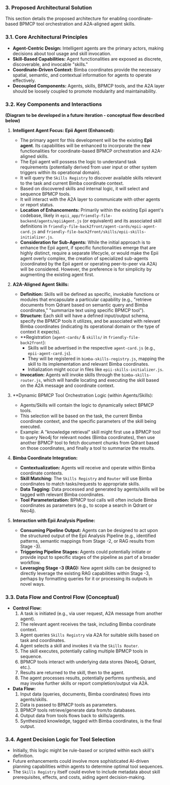 ### 3. Proposed Architectural Solution

This section details the proposed architecture for enabling coordinate-based BPMCP tool orchestration and A2A-aligned agent skills.

### 3.1. Core Architectural Principles

*   **Agent-Centric Design:** Intelligent agents are the primary actors, making decisions about tool usage and skill invocation.
*   **Skill-Based Capabilities:** Agent functionalities are exposed as discrete, discoverable, and invocable "skills."
*   **Coordinate-Driven Context:** Bimba coordinates provide the necessary spatial, semantic, and contextual information for agents to operate effectively.
*   **Decoupled Components:** Agents, skills, BPMCP tools, and the A2A layer should be loosely coupled to promote modularity and maintainability.

### 3.2. Key Components and Interactions

**(Diagram to be developed in a future iteration - conceptual flow described below)**

1.  **Intelligent Agent Focus: Epii Agent (Enhanced):**
    *   The primary agent for this development will be the existing **Epii agent**. Its capabilities will be enhanced to incorporate the new functionalities for coordinate-based BPMCP orchestration and A2A-aligned skills.
    *   The Epii agent will possess the logic to understand task requirements (potentially derived from user input or other system triggers within its operational domain).
    *   It will query the `Skills Registry` to discover available skills relevant to the task and current Bimba coordinate context.
    *   Based on discovered skills and internal logic, it will select and sequence BPMCP tools.
    *   It will interact with the A2A layer to communicate with other agents or report status.
    *   **Location of Enhancements:** Primarily within the existing Epii agent's codebase, likely in `epii_app/friendly-file-backend/agents/epiiAgent.js` (or equivalent) and its associated skill definitions in `friendly-file-back2front/agent-cards/epii-agent-card.js` and `friendly-file-back2front/skills/epii-skills-initializer.js`.
    *   **Consideration for Sub-Agents:** While the initial approach is to enhance the Epii agent, if specific functionalities emerge that are highly distinct, require a separate lifecycle, or would make the Epii agent overly complex, the creation of specialized sub-agents (coordinated by the Epii agent or operating peer-to-peer via A2A) will be considered. However, the preference is for simplicity by augmenting the existing agent first.

2.  **A2A-Aligned Agent Skills:**
    *   **Definition:** Skills will be defined as specific, invokable functions or modules that encapsulate a particular capability (e.g., "retrieve documents from Qdrant based on semantic query and Bimba coordinates," "summarize text using specific BPMCP tool").
    *   **Structure:** Each skill will have a defined input/output schema, specify the BPMCP tools it utilizes, and be associated with relevant Bimba coordinates (indicating its operational domain or the type of context it expects).
    *   **Registration (`agent-cards/` & `skills/` in `friendly-file-back2front`):
        *   Skills will be advertised in the respective `agent-card.js` (e.g., `epii-agent-card.js`).
        *   They will be registered in `bimba-skills-registry.js`, mapping the skill to its implementation and relevant Bimba coordinates.
        *   Initialization might occur in files like `epii-skills-initializer.js`.
    *   **Invocation:** Agents will invoke skills through the `bimba-skills-router.js`, which will handle locating and executing the skill based on the A2A message and coordinate context.

3.  **Dynamic BPMCP Tool Orchestration Logic (within Agents/Skills):
    *   Agents/Skills will contain the logic to dynamically select BPMCP tools.
    *   This selection will be based on the task, the current Bimba coordinate context, and the specific parameters of the skill being executed.
    *   Example: A "knowledge retrieval" skill might first use a BPMCP tool to query Neo4j for relevant nodes (Bimba coordinates), then use another BPMCP tool to fetch document chunks from Qdrant based on those coordinates, and finally a tool to summarize the results.

4.  **Bimba Coordinate Integration:**
    *   **Contextualization:** Agents will receive and operate within Bimba coordinate contexts.
    *   **Skill Matching:** The `Skills Registry` and `Router` will use Bimba coordinates to match tasks/requests to appropriate skills.
    *   **Data Tagging:** Data processed and generated by agents/skills will be tagged with relevant Bimba coordinates.
    *   **Tool Parameterization:** BPMCP tool calls will often include Bimba coordinates as parameters (e.g., to scope a search in Qdrant or Neo4j).

5.  **Interaction with Epii Analysis Pipeline:**
    *   **Consuming Pipeline Output:** Agents can be designed to act upon the structured output of the Epii Analysis Pipeline (e.g., identified patterns, semantic mappings from Stage -2, or RAG results from Stage -3).
    *   **Triggering Pipeline Stages:** Agents could potentially initiate or provide input to specific stages of the pipeline as part of a broader workflow.
    *   **Leveraging Stage -3 (RAG):** New agent skills can be designed to directly leverage the existing RAG capabilities within Stage -3, perhaps by formatting queries for it or processing its outputs in novel ways.

### 3.3. Data Flow and Control Flow (Conceptual)

*   **Control Flow:**
    1.  A task is initiated (e.g., via user request, A2A message from another agent).
    2.  The relevant agent receives the task, including Bimba coordinate context.
    3.  Agent queries `Skills Registry` via A2A for suitable skills based on task and coordinates.
    4.  Agent selects a skill and invokes it via the `Skills Router`.
    5.  The skill executes, potentially calling multiple BPMCP tools in sequence.
    6.  BPMCP tools interact with underlying data stores (Neo4j, Qdrant, etc.).
    7.  Results are returned to the skill, then to the agent.
    8.  The agent processes results, potentially performs synthesis, and may invoke further skills or report completion/output via A2A.
*   **Data Flow:**
    1.  Input data (queries, documents, Bimba coordinates) flows into agents/skills.
    2.  Data is passed to BPMCP tools as parameters.
    3.  BPMCP tools retrieve/generate data from/to databases.
    4.  Output data from tools flows back to skills/agents.
    5.  Synthesized knowledge, tagged with Bimba coordinates, is the final output.

### 3.4. Agent Decision Logic for Tool Selection

*   Initially, this logic might be rule-based or scripted within each skill's definition.
*   Future enhancements could involve more sophisticated AI-driven planning capabilities within agents to determine optimal tool sequences.
*   The `Skills Registry` itself could evolve to include metadata about skill prerequisites, effects, and costs, aiding agent decision-making.